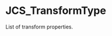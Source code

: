 <!--
   - $File: JCS_TransformType.html $
   - $Date: 2018-10-01 20:21:40 $
   - $Revision: $
   - $Creator: Jen-Chieh Shen $
   - $Notice: See LICENSE.txt for modification and distribution information
   -                   Copyright © 2018 by Shen, Jen-Chieh $
-->


<div id="content-header">
  <h1>JCS_TransformType</h1>
</div>

<p>
  List of transform properties.
</p>
